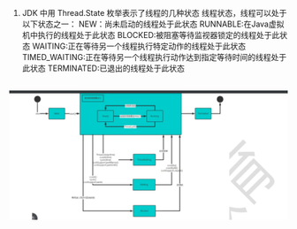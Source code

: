 1. JDK 中用 Thread.State 枚举表示了线程的几种状态
    线程状态，线程可以处于以下状态之一：
        NEW：尚未启动的线程处于此状态
        RUNNABLE:在Java虚拟机中执行的线程处于此状态
        BLOCKED:被阻塞等待监视器锁定的线程处于此状态
        WAITING:正在等待另一个线程执行特定动作的线程处于此状态
        TIMED_WAITING:正在等待另一个线程执行动作达到指定等待时间的线程处于此状态
        TERMINATED:已退出的线程处于此状态

​		![](https://github.com/ZXK1992/JavaBasic/blob/master/JavaBasic/src/com/zhu/thread_/img/%E7%BA%BF%E7%A8%8B%E7%94%9F%E5%91%BD%E5%91%A8%E6%9C%9F.png)
